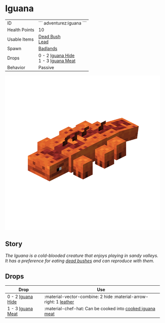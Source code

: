 # Iguana
<div class="combi">
<div class="divthing">
<table class="tablething">
    <tbody>
        <tr>
            <td class="first-column">ID</td>
            <td class="second-column">
            ```
            adventurez:iguana
            ```
            </td>
        </tr>
        <tr id="linear-top">
            <td class="first-column">Health Points</td>
            <td class="second-column">10</td>
        </tr>
        <tr id="linear-top">
            <td class="first-column">Usable Items</td>
            <td class="second-column"><a href="https://minecraft.fandom.com/wiki/Dead_Bush" target="_blank">Dead Bush</a><br><a href="https://minecraft.fandom.com/wiki/Lead" target="_blank">Lead</a></td>
        </tr>
        <tr id="linear-top">
            <td class="first-column">Spawn</td>
            <td class="second-column"><a href="https://minecraft.fandom.com/wiki/Badlands" target="_blank">Badlands</a></td>
        </tr>
        <tr id="linear-top">
            <td class="first-column">Drops</td>
            <td class="second-column">0 - 2 <a href="../../Items/Iguana_Hide/">Iguana Hide</a><br>1 - 3 <a href="../../Items/Iguana_Meat/">Iguana Meat</a></td>
        </tr>
        <tr id="linear-top">
            <td class="first-column">Behavior</td>
            <td class="second-column">Passive</td>
        </tr>
    </tbody>
</table>
</div>
<div class="div-img-center">
<img src="../../../../assets/adventurez/entities/iguana.png" loading="lazy" />
</div>
</div>

## Story

*The Iguana is a cold-blooded creature that enjoys playing in sandy valleys. It has a preference for eating <a href="https://minecraft.fandom.com/wiki/Dead_Bush" target="_blank">dead bushes</a> and can reproduce with them.*

## Drops
| Drop | Use |
| --- | --- |
| 0 - 2 <a href="../../Items/Iguana_Hide/">Iguana Hide</a> | :material-vector-combine: 2 hide :material-arrow-right: 1 <a href="https://minecraft.fandom.com/wiki/Leather" target="_blank">leather</a> |
| 1 - 3 <a href="../../Items/Iguana_Meat/">Iguana Meat</a> | :material-chef-hat: Can be cooked into <a href="../../Items/Cooked_Iguana_Meat/">cooked iguana meat</a> |
